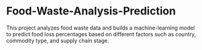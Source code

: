 # Food-Waste-Analysis-Prediction
This project analyzes food waste data and builds a machine-learning model to predict food loss percentages based on different factors such as country, commodity type, and supply chain stage.
